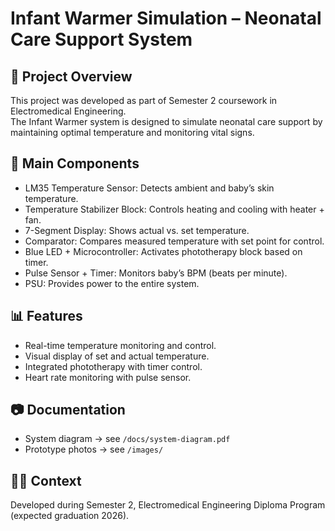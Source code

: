 # Infant Warmer Simulation – Neonatal Care Support System

## 📌 Project Overview
This project was developed as part of Semester 2 coursework in Electromedical Engineering.  
The Infant Warmer system is designed to simulate neonatal care support by maintaining optimal temperature and monitoring vital signs.

## 🔧 Main Components
- LM35 Temperature Sensor: Detects ambient and baby’s skin temperature.
- Temperature Stabilizer Block: Controls heating and cooling with heater + fan.
- 7-Segment Display: Shows actual vs. set temperature.
- Comparator: Compares measured temperature with set point for control.
- Blue LED + Microcontroller: Activates phototherapy block based on timer.
- Pulse Sensor + Timer: Monitors baby’s BPM (beats per minute).
- PSU: Provides power to the entire system.

## 📊 Features
- Real-time temperature monitoring and control.
- Visual display of set and actual temperature.
- Integrated phototherapy with timer control.
- Heart rate monitoring with pulse sensor.

## 📷 Documentation
- System diagram → see `/docs/system-diagram.pdf`
- Prototype photos → see `/images/`

## 🧑‍🎓 Context
Developed during Semester 2, Electromedical Engineering Diploma Program (expected graduation 2026).
